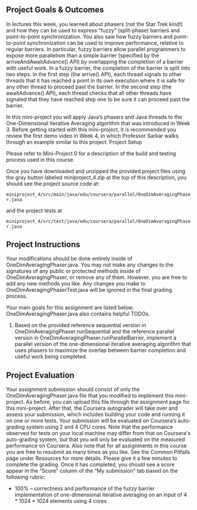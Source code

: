 #

## Project Goals & Outcomes

In lectures this week, you learned about phasers (not the Star Trek kind!) and how they can be used to express “fuzzy” (split-phase) barriers and point-to-point synchronization. You also saw how fuzzy barriers and point-to-point synchronization can be used to improve performance, relative to regular barriers. In particular, fuzzy barriers allow parallel programmers to expose more parallelism than a simple barrier (specified by the arriveAndAwaitAdvance() API) by overlapping the completion of a barrier with useful work. In a fuzzy barrier, the completion of the barrier is split into two steps. In the first step (the arrive() API), each thread signals to other threads that it has reached a point in its own execution where it is safe for any other thread to proceed past the barrier. In the second step (the awaitAdvance() API), each thread checks that all other threads have signaled that they have reached step one to be sure it can proceed past the barrier.

In this mini-project you will apply Java’s phasers and Java threads to the One-Dimensional Iterative Averaging algorithm that was introduced in Week 3. Before getting started with this mini-project, it is recommended you review the first demo video in Week 4, in which Professor Sarkar walks through an example similar to this project.
Project Setup

Please refer to Mini-Project 0 for a description of the build and testing process used in this course.

Once you have downloaded and unzipped the provided project files using the gray button labeled miniproject_4.zip at the top of this description, you should see the project source code at:

```miniproject_4/src/main/java/edu/coursera/parallel/OneDimAveragingPhaser.java```

and the project tests at

```miniproject_4/src/test/java/edu/coursera/parallel/OneDimAveragingPhaser.java```

## Project Instructions

Your modifications should be done entirely inside of OneDimAveragingPhaser.java. You may not make any changes to the signatures of any public or protected methods inside of OneDimAveragingPhaser, or remove any of them. However, you are free to add any new methods you like. Any changes you make to OneDimAveragingPhaserTest.java will be ignored in the final grading process.

Your main goals for this assignment are listed below. OneDimAveragingPhaser.java also contains helpful TODOs.

1. Based on the provided reference sequential version in OneDimAveragingPhaser.runSequential and the reference parallel version in OneDimAveragingPhaser.runParallelBarrier, implement a parallel version of the one-dimensional iterative averaging algorithm that uses phasers to maximize the overlap between barrier completion and useful work being completed.

## Project Evaluation

Your assignment submission should consist of only the OneDimAveragingPhaser.java file that you modified to implement this mini-project. As before, you can upload this file through the assignment page for this mini-project. After that, the Coursera autograder will take over and assess your submission, which includes building your code and running it on one or more tests. Your submission will be evaluated on Coursera’s auto-grading system using 2 and 4 CPU cores. Note that the performance observed for tests on your local machine may differ from that on Coursera's auto-grading system, but that you will only be evaluated on the measured performance on Coursera. Also note that for all assignments in this course you are free to resubmit as many times as you like. See the Common Pitfalls page under Resources for more details. Please give it a few minutes to complete the grading. Once it has completed, you should see a score appear in the “Score” column of the “My submission” tab based on the following rubric:

- 100% – correctness and performance of the fuzzy barrier implementation of one-dimensional iterative averaging on an input of 4 * 1024 * 1024 elements using 4 cores